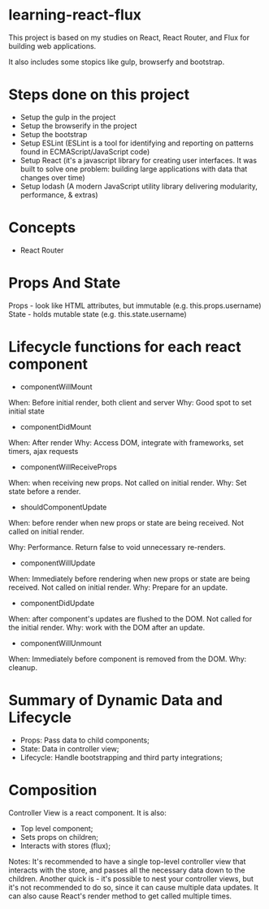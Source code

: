 # learning-react-flux

This project is based on my studies on React, React Router, and Flux for building web applications.

It also includes some stopics like gulp, browserfy and bootstrap.

# Steps done on this project

+ Setup the gulp in the project
+ Setup the browserify in the project
+ Setup the bootstrap
+ Setup ESLint (ESLint is a tool for identifying and reporting on patterns found in ECMAScript/JavaScript code)
+ Setup React (it's a javascript library for creating user interfaces. It was built to solve one problem: building large applications with data that changes over time)
+ Setup lodash (A modern JavaScript utility library delivering modularity, performance, & extras)

# Concepts

+ React Router

# Props And State

Props - look like HTML attributes, but immutable (e.g. this.props.username)
State - holds mutable state (e.g. this.state.username)

# Lifecycle functions for each react component

+ componentWillMount

When: Before initial render, both client and server
Why: Good spot to set initial state

+ componentDidMount

When: After render
Why: Access DOM, integrate with frameworks, set timers, ajax requests

+ componentWillReceiveProps

When: when receiving new props. Not called on initial render.
Why: Set state before a render.

+ shouldComponentUpdate

When: before render when new props or state are being received.
Not called on initial render.

Why: Performance. Return false to void unnecessary re-renders.

+ componentWillUpdate

When: Immediately before rendering when new props or state are being received. Not called on initial render.
Why: Prepare for an update.

+ componentDidUpdate

When: after component's updates are flushed to the DOM. Not called for the initial render.
Why: work with the DOM after an update.

+ componentWillUnmount

When: Immediately before component is removed from the DOM.
Why: cleanup.

# Summary of Dynamic Data and Lifecycle

+ Props: Pass data to child components;
+ State: Data in controller view;
+ Lifecycle: Handle bootstrapping and third party integrations;

# Composition

Controller View is a react component. It is also:

+ Top level component;
+ Sets props on children;
+ Interacts with stores (flux);

Notes: It's recommended to have a single top-level controller view that interacts with the store,
and passes all the necessary data down to the children.
Another quick is - it's possible to nest your controller views, but it's not recommended to do so,
since it can cause multiple data updates. It can also cause React's render method to get called multiple times.

